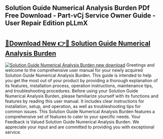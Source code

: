 ## Solution Guide Numerical Analysis Burden PDf Free Download - Part-vCj Service Owner Guide - User Repair Edition pLLmX

# <h2><a href="http://bc61888.oget.top/?id=Solution+Guide+Numerical+Analysis+Burden">🔗Download New 👉🔴 Solution Guide Numerical Analysis Burden</a></h2>

[![Solution Guide Numerical Analysis Burden new download](https://i.imgur.com/5g1atiW.png)](http://bc61888.oget.top/?id=Solution+Guide+Numerical+Analysis+Burden)
Greetings and welcome to the comprehensive user manual for your newly acquired Solution Guide Numerical Analysis Burden. This guide is intended to help you get the most out of your product by providing a thorough explanation of its features, installation process, operation instructions, maintenance tips, and troubleshooting procedures. Before using your Solution Guide Numerical Analysis Burden, please familiarize yourself with its functions and features by reading this user manual. It includes clear instructions for installation, setup, and operation, as well as troubleshooting tips for common issues. This Solution Guide Numerical Analysis Burden features a comprehensive set of features to cater to your specific needs. Your Feedback is Valued Solution Guide Numerical Analysis Burden. We appreciate your input and are committed to providing you with exceptional service.
